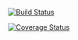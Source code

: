 [![Build Status](https://travis-ci.org/taswartz/c4cs-f18-rpn.svg?branch=master)](https://travis-ci.org/taswartz/c4cs-f18-rpn)

[![Coverage Status](https://coveralls.io/repos/github/hksoren/c4cs-advanced8/badge.svg?branch=master)](https://coveralls.io/github/hksoren/c4cs-advanced8?branch=master)
